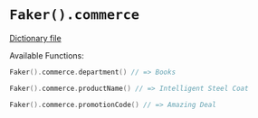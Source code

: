 # `Faker().commerce`

[Dictionary file](../src/main/resources/locales/en/commerce.yml)

Available Functions:  
```kotlin
Faker().commerce.department() // => Books

Faker().commerce.productName() // => Intelligent Steel Coat

Faker().commerce.promotionCode() // => Amazing Deal
```
